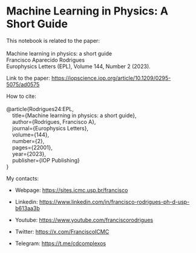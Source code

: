 # Machine Learning in Physics: A Short Guide

This notebook is related to the paper: <br><br>
Machine learning in physics: a short guide <br>
Francisco Aparecido Rodrigues <br>
Europhysics Letters (EPL), Volume 144, Number 2 (2023).

Link to the paper: 
https://iopscience.iop.org/article/10.1209/0295-5075/ad0575

How to cite:<br><br>
@article{Rodrigues24:EPL,<br>
&nbsp; &nbsp; title={Machine learning in physics: a short guide},<br>
&nbsp; &nbsp; author={Rodrigues, Francisco A},<br>
&nbsp; &nbsp; journal={Europhysics Letters},<br>
&nbsp; &nbsp; volume={144},<br>
&nbsp; &nbsp; number={2},<br>
&nbsp; &nbsp; pages={22001},<br>
&nbsp; &nbsp; year={2023},<br>
&nbsp; &nbsp; publisher={IOP Publishing}<br>
}

My contacts:

* Webpage: https://sites.icmc.usp.br/francisco

* Linkedin: https://www.linkedin.com/in/francisco-rodrigues-ph-d-usp-b613aa3b

* Youtube: https://www.youtube.com/franciscorodrigues

* Twitter: https://x.com/FranciscoICMC

* Telegram: https://t.me/cdcomplexos

